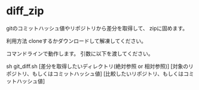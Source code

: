 # diff_zip
gitのコミットハッシュ値やリポジトリから差分を取得して、
zipに固めます。

利用方法
cloneするかダウンロードして解凍してください。

コマンドラインで動作します。
引数に以下を渡してください。

sh git_diff.sh [差分を取得したいディレクトリ(絶対参照 or 相対参照)] [対象のリポジトリ、もしくはコミットハッシュ値] [比較したいリポジトリ、もしくはコミットハッシュ値]
